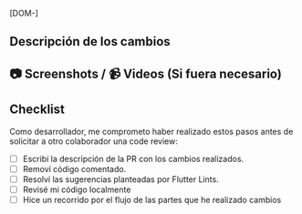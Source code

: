 [DOM-]

## Descripción de los cambios

<!-- Add the decription -->

## 📷 Screenshots / 📹 Videos (Si fuera necesario)

<!-- Upload screenshots or videos -->

## Checklist
Como desarrollador, me comprometo haber realizado estos pasos antes de solicitar a otro colaborador una code review:
- [ ] Escribí la descripción de la PR con los cambios realizados.
- [ ] Removí código comentado.
- [ ] Resolví las sugerencias planteadas por Flutter Lints.
- [ ] Revisé mi código localmente
- [ ] Hice un recorrido por el flujo de las partes que he realizado cambios